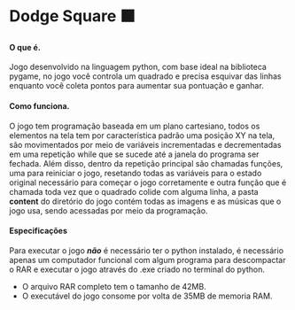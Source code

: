 # Dodge Square :black_large_square:

#### O que é.

Jogo desenvolvido na linguagem python, com base ideal na biblioteca pygame, no jogo você controla um quadrado e precisa esquivar das linhas enquanto você coleta pontos para aumentar sua pontuação e ganhar.

#### Como funciona.

O jogo tem programação baseada em um plano cartesiano, todos os elementos na tela tem por característica padrão uma posição XY na tela, são movimentados por meio de variáveis incrementadas e decrementadas em uma repetição while que se sucede até a janela do programa ser fechada. Além disso, dentro da repetição principal são chamadas funções, uma para reiniciar o jogo, resetando todas as variáveis para o estado original necessário para começar o jogo corretamente e outra função que é chamada toda vez que o quadrado colide com alguma linha, a pasta **content** do diretório do jogo contém todas as imagens e as músicas que o jogo usa, sendo acessadas por meio da programação.

#### Especificações

Para executar o jogo ***não*** é necessário ter o python instalado, é necessário apenas um computador funcional com algum programa para descompactar o RAR e executar o jogo através do .exe criado no terminal do python.

- O arquivo RAR completo tem o tamanho de 42MB.
- O executável do jogo consome por volta de 35MB de memoria RAM.

